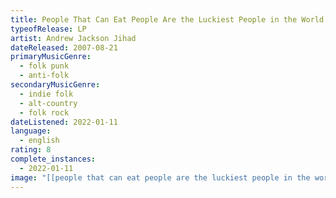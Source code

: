 ```yaml
---
title: People That Can Eat People Are the Luckiest People in the World
typeofRelease: LP
artist: Andrew Jackson Jihad
dateReleased: 2007-08-21
primaryMusicGenre:
  - folk punk
  - anti-folk
secondaryMusicGenre:
  - indie folk
  - alt-country
  - folk rock
dateListened: 2022-01-11
language:
  - english
rating: 8
complete_instances:
  - 2022-01-11
image: "[[people that can eat people are the luckiest people in the world - andrew jackson jihad.jpg]]"
---
```

